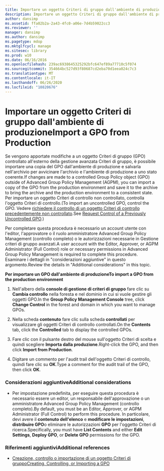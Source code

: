 ```yaml
---
title: Importare un oggetto Criteri di gruppo dall'ambiente di produzione
description: Importare un oggetto Criteri di gruppo dall'ambiente di produzione
author: dansimp
ms.assetid: ffa02b2a-2a43-4fc0-a06e-7d4b59022cc3
ms.reviewer: ''
manager: dansimp
ms.author: dansimp
ms.pagetype: mdop
ms.mktglfcycl: manage
ms.sitesec: library
ms.prod: w10
ms.date: 06/16/2016
ms.openlocfilehash: 239ac6938645325292bfc647ef89a77710c5f074
ms.sourcegitcommit: 354664bc527d93f80687cd2eba70d1eea024c7c3
ms.translationtype: MT
ms.contentlocale: it-IT
ms.lasthandoff: 06/26/2020
ms.locfileid: "10820676"
---
```

# <span data-ttu-id="a0651-103">Importare un oggetto Criteri di gruppo dall'ambiente di produzione</span><span class="sxs-lookup"><span data-stu-id="a0651-103">Import a GPO from Production</span></span>


<span data-ttu-id="a0651-104">Se vengono apportate modifiche a un oggetto Criteri di gruppo (GPO) controllato all'esterno della gestione avanzata Criteri di gruppo, è possibile importare una copia del GPO dall'ambiente di produzione e salvarla nell'archivio per avvicinare l'archivio e l'ambiente di produzione a uno stato coerente.</span><span class="sxs-lookup"><span data-stu-id="a0651-104">If changes are made to a controlled Group Policy object (GPO) outside of Advanced Group Policy Management (AGPM), you can import a copy of the GPO from the production environment and save it to the archive to bring the archive and the production environment to a consistent state.</span></span> <span data-ttu-id="a0651-105">Per importare un oggetto Criteri di controllo non controllato, controlla l'oggetto Criteri di controllo.</span><span class="sxs-lookup"><span data-stu-id="a0651-105">(To import an uncontrolled GPO, control the GPO.</span></span> <span data-ttu-id="a0651-106">Vedere [richiedere il controllo di un oggetto Criteri di controllo precedentemente non controllato](request-control-of-a-previously-uncontrolled-gpo.md).</span><span class="sxs-lookup"><span data-stu-id="a0651-106">See [Request Control of a Previously Uncontrolled GPO](request-control-of-a-previously-uncontrolled-gpo.md).)</span></span>

<span data-ttu-id="a0651-107">Per completare questa procedura è necessario un account utente con l'editor, l'approvatore o il ruolo amministratore Advanced Group Policy Management (controllo completo) o le autorizzazioni necessarie in Gestione criteri di gruppo avanzati.</span><span class="sxs-lookup"><span data-stu-id="a0651-107">A user account with the Editor, Approver, or AGPM Administrator (Full Control) role or necessary permissions in Advanced Group Policy Management is required to complete this procedure.</span></span> <span data-ttu-id="a0651-108">Esaminare i dettagli in "considerazioni aggiuntive" in questo argomento.</span><span class="sxs-lookup"><span data-stu-id="a0651-108">Review the details in "Additional considerations" in this topic.</span></span>

**<span data-ttu-id="a0651-109">Per importare un GPO dall'ambiente di produzione</span><span class="sxs-lookup"><span data-stu-id="a0651-109">To import a GPO from the production environment</span></span>**

1.  <span data-ttu-id="a0651-110">Nell'albero della **console di gestione di criteri di gruppo** fare clic su **Cambia controllo** nella foresta e nel dominio in cui si vuole gestire gli oggetti GPO.</span><span class="sxs-lookup"><span data-stu-id="a0651-110">In the **Group Policy Management Console** tree, click **Change Control** in the forest and domain in which you want to manage GPOs.</span></span>

2.  <span data-ttu-id="a0651-111">Nella scheda **contenuto** fare clic sulla scheda **controllati** per visualizzare gli oggetti Criteri di controllo controllati.</span><span class="sxs-lookup"><span data-stu-id="a0651-111">On the **Contents** tab, click the **Controlled** tab to display the controlled GPOs.</span></span>

3.  <span data-ttu-id="a0651-112">Fare clic con il pulsante destro del mouse sull'oggetto Criteri di scelta e quindi scegliere **Importa dalla produzione**.</span><span class="sxs-lookup"><span data-stu-id="a0651-112">Right-click the GPO, and then click **Import from Production**.</span></span>

4.  <span data-ttu-id="a0651-113">Digitare un commento per l'audit trail dell'oggetto Criteri di controllo, quindi fare clic su **OK**.</span><span class="sxs-lookup"><span data-stu-id="a0651-113">Type a comment for the audit trail of the GPO, then click **OK**.</span></span>

### <span data-ttu-id="a0651-114">Considerazioni aggiuntive</span><span class="sxs-lookup"><span data-stu-id="a0651-114">Additional considerations</span></span>

-   <span data-ttu-id="a0651-115">Per impostazione predefinita, per eseguire questa procedura è necessario essere un editor, un responsabile dell'approvazione o un amministratore Advanced Group Policy Management (controllo completo).</span><span class="sxs-lookup"><span data-stu-id="a0651-115">By default, you must be an Editor, Approver, or AGPM Administrator (Full Control) to perform this procedure.</span></span> <span data-ttu-id="a0651-116">In particolare, devi avere il **contenuto dell'elenco** e **modificare le impostazioni**, **distribuire GPO**o eliminare le autorizzazioni **GPO** per l'oggetto Criteri di ricerca.</span><span class="sxs-lookup"><span data-stu-id="a0651-116">Specifically, you must have **List Contents** and either **Edit Settings**, **Deploy GPO**, or **Delete GPO** permissions for the GPO.</span></span>

### <span data-ttu-id="a0651-117">Riferimenti aggiuntivi</span><span class="sxs-lookup"><span data-stu-id="a0651-117">Additional references</span></span>

-   [<span data-ttu-id="a0651-118">Creazione, controllo o importazione di un oggetto Criteri di gruppo</span><span class="sxs-lookup"><span data-stu-id="a0651-118">Creating, Controlling, or Importing a GPO</span></span>](creating-controlling-or-importing-a-gpo-editor.md)

 

 






